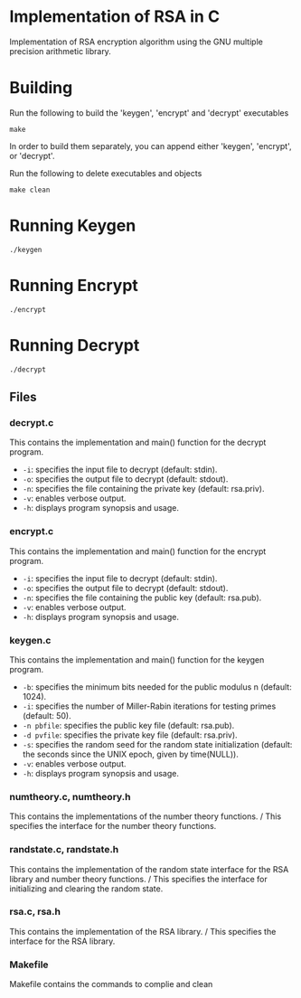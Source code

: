 # Implementation of RSA in C

Implementation of RSA encryption algorithm using the GNU multiple precision arithmetic library.

# Building

Run the following to build the 'keygen', 'encrypt' and 'decrypt' executables

```
make
```

In order to build them separately, you can append either 'keygen', 'encrypt', or 'decrypt'.

Run the following to delete executables and objects
```
make clean
```

# Running Keygen
```
./keygen
```

# Running Encrypt
```
./encrypt
```

# Running Decrypt
```
./decrypt
```

## Files

### decrypt.c

This contains the implementation and main() function for the decrypt program.

- <code>-i</code>: specifies the input file to decrypt (default: stdin).
- <code>-o</code>: specifies the output file to decrypt (default: stdout).
- <code>-n</code>: specifies the file containing the private key (default: rsa.priv).
- <code>-v</code>: enables verbose output.
- <code>-h</code>: displays program synopsis and usage.

### encrypt.c

This contains the implementation and main() function for the encrypt program.

- <code>-i</code>: specifies the input file to decrypt (default: stdin).
- <code>-o</code>: specifies the output file to decrypt (default: stdout).
- <code>-n</code>: specifies the file containing the public key (default: rsa.pub).
- <code>-v</code>: enables verbose output.
- <code>-h</code>: displays program synopsis and usage.

### keygen.c

This contains the implementation and main() function for the keygen program.

- <code>-b</code>: specifies the minimum bits needed for the public modulus n (default: 1024).
- <code>-i</code>: specifies the number of Miller-Rabin iterations for testing primes (default: 50).
- <code>-n pbfile</code>: specifies the public key file (default: rsa.pub).
- <code>-d pvfile</code>: specifies the private key file (default: rsa.priv).
- <code>-s</code>: specifies the random seed for the random state initialization (default: the seconds since the UNIX epoch, given by time(NULL)).
- <code>-v</code>: enables verbose output.
- <code>-h</code>: displays program synopsis and usage.

### numtheory.c, numtheory.h

This contains the implementations of the number theory functions. / This specifies the interface for the number theory functions.

### randstate.c, randstate.h

This contains the implementation of the random state interface for the RSA library and number theory functions. / This specifies the interface for initializing and clearing the random state.

### rsa.c, rsa.h

This contains the implementation of the RSA library. / This specifies the interface for the RSA library.

### Makefile

Makefile contains the commands to complie and clean
